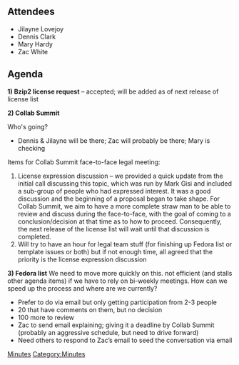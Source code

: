 ## Attendees

  - Jilayne Lovejoy
  - Dennis Clark
  - Mary Hardy
  - Zac White

## Agenda

**1) Bzip2 license request** – accepted; will be added as of next
release of license list

**2) Collab Summit**

Who's going?

  - Dennis & Jilayne will be there; Zac will probably be there; Mary is
    checking

Items for Collab Summit face-to-face legal meeting:

1.  License expression discussion – we provided a quick update from the
    initial call discussing this topic, which was run by Mark Gisi and
    included a sub-group of people who had expressed interest. It was a
    good discussion and the beginning of a proposal began to take shape.
    For Collab Summit, we aim to have a more complete straw man to be
    able to review and discuss during the face-to-face, with the goal of
    coming to a conclusion/decision at that time as to how to proceed.
    Consequently, the next release of the license list will wait until
    that discussion is completed.
2.  Will try to have an hour for legal team stuff (for finishing up
    Fedora list or template issues or both) but if not enough time, all
    agreed that the priority is the license expression discussion

**3) Fedora list** We need to move more quickly on this. not efficient
(and stalls other agenda items) if we have to rely on bi-weekly
meetings. How can we speed up the process and where are we currently?

  - Prefer to do via email but only getting participation from 2-3
    people
  - 20 that have comments on them, but no decision
  - 100 more to review
  - Zac to send email explaining; giving it a deadline by Collab Summit
    (probably an aggressive schedule, but need to drive forward)
  - Need others to respond to Zac’s email to seed the conversation via
    email

[Minutes](Category:Legal "wikilink")
[Category:Minutes](Category:Minutes "wikilink")
